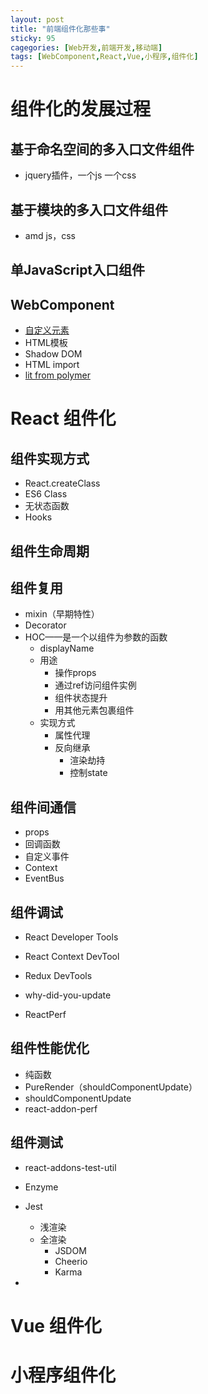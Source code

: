 ```yaml
---
layout: post
title: "前端组件化那些事"
sticky: 95
cagegories: [Web开发,前端开发,移动端]
tags: [WebComponent,React,Vue,小程序,组件化]
---
```


# 组件化的发展过程



## 基于命名空间的多入口文件组件

- jquery插件，一个js 一个css





## 基于模块的多入口文件组件

- amd js，css





## 单JavaScript入口组件



## WebComponent

- [自定义元素](https://html.spec.whatwg.org/multipage/custom-elements.html#custom-elements)
- HTML模板
- Shadow DOM
- HTML import
- [lit from polymer](https://lit.dev/docs/getting-started/)





# React 组件化

## 组件实现方式

- React.createClass
- ES6 Class
- 无状态函数
- Hooks



## 组件生命周期





## 组件复用

- mixin（早期特性）
- Decorator
- HOC——是一个以组件为参数的函数
  - displayName
  - 用途
    - 操作props
    - 通过ref访问组件实例
    - 组件状态提升
    - 用其他元素包裹组件
  - 实现方式
    - 属性代理
    - 反向继承
      - 渲染劫持
      - 控制state



## 组件间通信

- props
- 回调函数
- 自定义事件
- Context
- EventBus



## 组件调试

- React Developer Tools

- React Context DevTool

- Redux DevTools

- why-did-you-update

- ReactPerf

  

## 组件性能优化

- 纯函数
- PureRender（shouldComponentUpdate）
- shouldComponentUpdate
- react-addon-perf



## 组件测试

- react-addons-test-util

- Enzyme

- Jest

  - 浅渲染
  - 全渲染
    - JSDOM
    - Cheerio
    - Karma

- 

  



# Vue 组件化 





# 小程序组件化 
